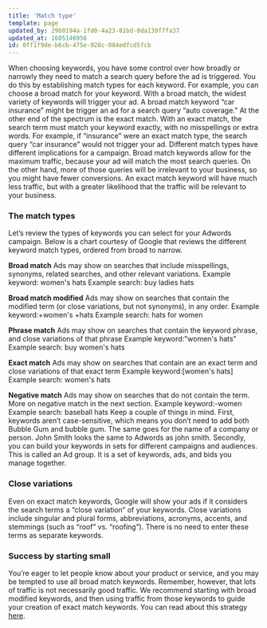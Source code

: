 ```yaml
---
title: 'Match type'
template: page
updated_by: 29b0194a-1fd0-4a23-81bd-0da139f7fa37
updated_at: 1605146956
id: 0ff1f9de-b6cb-475e-928c-084edfcd5fcb
---
```

When choosing keywords, you have some control over how broadly or narrowly they need to match a search query before the ad is triggered. You do this by establishing match types for each keyword. For example, you can choose a broad match for your keyword. With a broad match, the widest variety of keywords will trigger your ad. A broad match keyword “car insurance” might be trigger an ad for a search query “auto coverage.” At the other end of the spectrum is the exact match. With an exact match, the search term must match your keyword exactly, with no misspellings or extra words. For example, if “insurance” were an exact match type, the search query “car insurance” would not trigger your ad. Different match types have different implications for a campaign. Broad match keywords allow for the maximum traffic, because your ad will match the most search queries. On the other hand, more of those queries will be irrelevant to your business, so you might have fewer conversions. An exact match keyword will have much less traffic, but with a greater likelihood that the traffic will be relevant to your business.

### The match types

Let’s review the types of keywords you can select for your Adwords campaign. Below is a chart courtesy of Google that reviews the different keyword match types, ordered from broad to narrow.

**Broad match** Ads may show on searches that include misspellings, synonyms, related searches, and other relevant variations. Example keyword: women's hats Example search: buy ladies hats 

**Broad match modified** Ads may show on searches that contain the modified term (or close variations, but not synonyms), in any order. Example keyword:+women's +hats Example search: hats for women

**Phrase match** Ads may show on searches that contain the keyword phrase, and close variations of that phrase Example keyword:"women's hats" Example search: buy women's hats 

**Exact match** Ads may show on searches that contain are an exact term and close variations of that exact term Example keyword:[women's hats] Example search: women's hats 

**Negative match** Ads may show on searches that do not contain the term. More on negative match in the next section. Example keyword:-women Example search: baseball hats Keep a couple of things in mind. First, keywords aren’t case-sensitive, which means you don’t need to add both Bubble Gum and bubble gum. The same goes for the name of a company or person. John Smith looks the same to Adwords as john smith. Secondly, you can build your keywords in sets for different campaigns and audiences. This is called an Ad group. It is a set of keywords, ads, and bids you manage together.

### Close variations

Even on exact match keywords, Google will show your ads if it considers the search terms a “close variation” of your keywords. Close variations include singular and plural forms, abbreviations, acronyms, accents, and stemmings (such as “roof” vs. “roofing”). There is no need to enter these terms as separate keywords.

### Success by starting small

You’re eager to let people know about your product or service, and you may be tempted to use all broad match keywords. Remember, however, that lots of traffic is not necessarily good traffic. We recommend starting with broad modified keywords, and then using traffic from those keywords to guide your creation of exact match keywords. You can read about this strategy [here](https://blog.adfury.io/blog/alpha-beta-campaigns/).